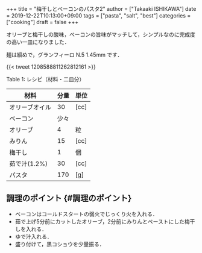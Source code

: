 +++
title = "梅干しとベーコンのパスタ2"
author = ["Takaaki ISHIKAWA"]
date = 2019-12-22T10:13:00+09:00
tags = ["pasta", "salt", "best"]
categories = ["cooking"]
draft = false
+++

オリーブと梅干しの酸味，ベーコンの旨味がマッチして，シンプルなのに完成度の高い一皿になりました．

麺は細めで，グランフィーロ N.5 1.45mm です．

{{< tweet 1208588811262812161 >}}

<div class="table-caption">
  <span class="table-number">Table 1</span>:
  レシピ（材料・二皿分）
</div>

| 材料      | 分量 | 単位 |
|---------|----|----|
| オリーブオイル | 30  | [cc] |
| ベーコン  | 少々 |      |
| オリーブ  | 4   | 粒   |
| みりん    | 15  | [cc] |
| 梅干し    | 1   | 個   |
| 茹で汁(1.2%) | 30  | [cc] |
| パスタ    | 170 | [g]  |


## 調理のポイント {#調理のポイント}

-   ベーコンはコールドスタートの弱火でじっくり火を入れる．
-   茹で上げ5分前にカットしたオリーブ，2分前にみりんとペーストにした梅干しを入れる．
-   ゆで汁入れる．
-   盛り付けて，黒コショウを少量振る．
